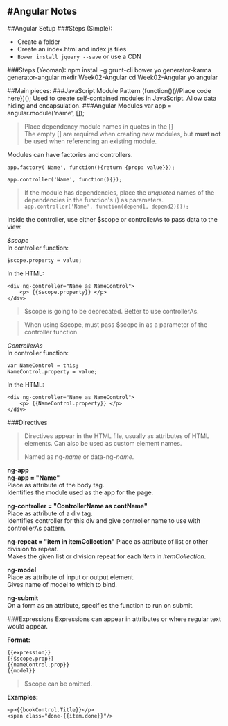 #Angular Notes
-----------
##Angular Setup
###Steps (Simple):
- Create a folder
- Create an index.html and index.js files
- `Bower install jquery --save` or use a CDN

###Steps (Yeoman):
	npm install -g grunt-cli bower yo generator-karma generator-angular
    mkdir Week02-Angular
    cd Week02-Angular
    yo angular

##Main pieces:
###JavaScript Module Pattern
	(function(){//Place code here})();
Used to create self-contained modules in JavaScript. Allow data hiding and encapsulation.
###Angular Modules
	var app = angular.module('name', []);
>Place dependency module names in quotes in the []  
>The empty [] are required when creating new modules, but **must not** be used when referencing an existing module.


Modules can have factories and controllers.

	app.factory('Name', function(){return {prop: value}});
	
	app.controller('Name', function(){});
>If the module has dependencies, place the *unquoted*
> names of the dependencies in the function's () as parameters.
> `app.controller('Name', function(depend1, depend2){});`

Inside the controller, use either $scope or controllerAs to pass data to the view.

*$scope*  
In controller function:  

	$scope.property = value;

In the HTML:   

	<div ng-controller="Name as NameControl">
		<p> {{$scope.property}} </p>
	</div>
	
>$scope is going to be deprecated. Better to use controllerAs.

>When using $scope, must pass $scope in as a parameter of the controller function.


*ControllerAs*  
In controller function:  

	var NameControl = this;
	NameControl.property = value;  

In the HTML:  

	<div ng-controller="Name as NameControl">
		<p> {{NameControl.property}} </p>
	</div>


###Directives
>Directives appear in the HTML file, usually as attributes of HTML elements. Can also be used as custom element names. 
>
>Named as ng-*name* or data-ng-*name*.

**ng-app**  
**ng-app = "Name"**  
Place as attribute of the body tag.  
Identifies the module used as the app for the page.

**ng-controller = "ControllerName as contName"**  
Place as attribute of a div tag.  
Identifies controller for this div and give controller name to 
use with controllerAs pattern.  

**ng-repeat = "item in itemCollection"**
Place as attribute of list or other division to repeat.  
Makes the given list or division repeat for each *item* in *itemCollection*.

**ng-model**  
Place as attribute of input or output element.  
Gives name of model to which to bind.

**ng-submit**  
On a form as an attribute, specifies the function to run on submit.




###Expressions
Expressions can appear in attributes or where regular text would appear.

**Format:**  

	{{expression}}
	{{$scope.prop}}
	{{nameControl.prop}}
	{{model}}

>$scope can be omitted.  

**Examples:**  

	<p>{{bookControl.Title}}</p>
	<span class="done-{{item.done}}"/>